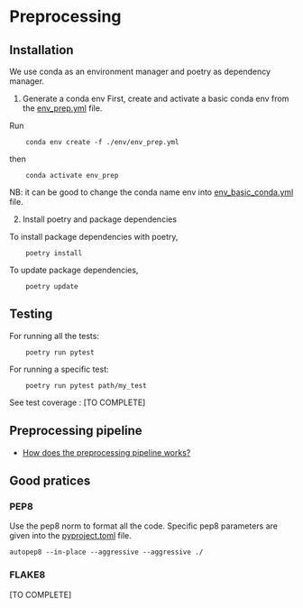 # Preprocessing



## Installation


We use conda as an environment manager and poetry as dependency manager.

1. Generate a conda env 
First, create and activate a basic conda env from the [env_prep.yml](./env/env_prep.yml) file. 

Run 
```
    conda env create -f ./env/env_prep.yml
```

then 

```
    conda activate env_prep
```

NB: it can be good to change the conda name env into [env_basic_conda.yml](./env/env_basic_conda.yml) file.


2. Install poetry and package dependencies

To install package dependencies with poetry, 

```
    poetry install
```

To update package dependencies, 
```
    poetry update
```


## Testing 

For running all the tests:

```
    poetry run pytest 
```

For running a specific test: 
```
    poetry run pytest path/my_test
```


See test coverage : [TO COMPLETE]


## Preprocessing pipeline 

- [How does the preprocessing pipeline works?](docs/pipeline_preprocessing/pipeline.md)


## Good pratices 

### PEP8

Use the pep8 norm to format all the code. Specific pep8 parameters are given into the [pyproject.toml](pyproject.toml) file.

```
autopep8 --in-place --aggressive --aggressive ./
```


### FLAKE8

[TO COMPLETE]

